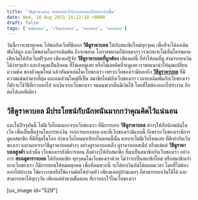 ```yaml
---
title: 'วิธีดูราคาบอล สามารถทำให้เราแทงบอลได้อย่างง่ายขึ้น'
date: Wed, 18 Aug 2021 14:22:18 +0000
draft: false
tags: ['พนันบอล', 'เว็บแทงบอล', 'แทงบอล', 'แทงบอล']
---
```


วันนี้เราจะพาทุกคน ไปพบกับเว็บที่มีบอก **วิธีดูราคาบอล** ให้กับสมาชิกใหม่ทุกๆคน เพื่อที่จะได้ลงเดิมพันได้ถูก และไม่พลาดในการเดิมพัน ถึงจะพลาด โอกาสพลาดก็น้อยมากๆ เราแทบจะไม่เห็นใครพลาด เสียเงินให้กับเว็บฟรีๆเลย เพียงแค่รู้จัก **วิธีดูราคาบอลที่ถูกต้อง** เพียงแค่นี้ ก็ทำให้คนที่ดู สามารถหาเงินได้ง่ายๆแล้ว และถ้าคุณเป็นอีกคน ที่ไม่เคยดูเลย หรือไม่เคยคิดที่จะดูเลย เราขอแนะนำให้คุณเปลี่ยนความคิด ของตัวคุณใหม่ แล้วหันมาเล่นในเว็บของเรา เพราะเว็บของเรามีบอกถึง [**วิธีดูราคาบอล**](/archives/) ที่มีความแม่นยำมากที่สุด และคนส่วนใหญ่ที่เป็น สมาชิกใหม่กับเว็บของเรา เวลาลงเดิมพันกับเว็บของเรา ก็มักจะใช้วิธีที่เราบอกไป หาเงินจากเว็บของเรา จนคนพวกนั้นมีเงินใช้ โดยที่ไม่ต้องออกไปทำงาน อีกต่อไปเลยทีเดียว

**วิธีดูราคาบอล มีประโยชน์กับนักพนันมากกว่าคุณคิดไว้แน่นอน**
------------------------------------------------------------

และในปัจจุบันนี้ ไม่มีเว็บไหนนอกจากเว็บของเรา ที่มีการบอก **วิธีดูราคาบอล** ต่างๆให้กับนักพนันในเว็บ เพื่อเป็นพื้นฐานในการหาเงิน จากการแทงบอล และที่เว็บของเรามีแบบนี้ ก็เพราะเว็บของเรามีการดูแลสมาชิก ที่ดีที่สุดในโลก ถ้าหาเว็บไหนมาเทียบในตอนนี้นั้น แทบจะไม่มีเว็บไหนเลย ที่ดีเท่ากับเว็บของเรา และนอกจากวิธีดูราคาบอลต่างๆ อย่างดูราคาบอลเต็ง ดูราคาบอลสเต็ป หรือแม้แต่ **วิธีดูราคาบอลสูงต่ำ** แล้วนั้น เว็บของเรายังมีการสอน สิ่งต่างๆให้กับสมาชิก ที่มาเป็นสมาชิกกับเว็บของเรา อย่างการ **สอนดูตารางบอล** ให้กับสมาชิก ทุกๆคนในเว็บของเราด้วย ไม่ว่าจะเป็นสมาชิกใหม่ หรือสมาชิกเก่า ทางเว็บของเรา ก็มีการสอนให้หมดทุกคน เพื่อที่คนพวกนี้ จะได้หาเงินกันได้ตลอดเวลา โดยที่ไม่ต้องออกไปทำงาน ใช้แรงงานหรือใช้ความคิดให้ปวดหัว เพียงแค่อยู่บ้านเฉยๆ ก็สามารถหาเงินใช้ได้ และสามารถหาได้ทุกๆวัน เพียงแค่ทำตามขั้นตอน ที่เราบอกไว้ในเว็บของเรา

\[ux\_image id="529"\]